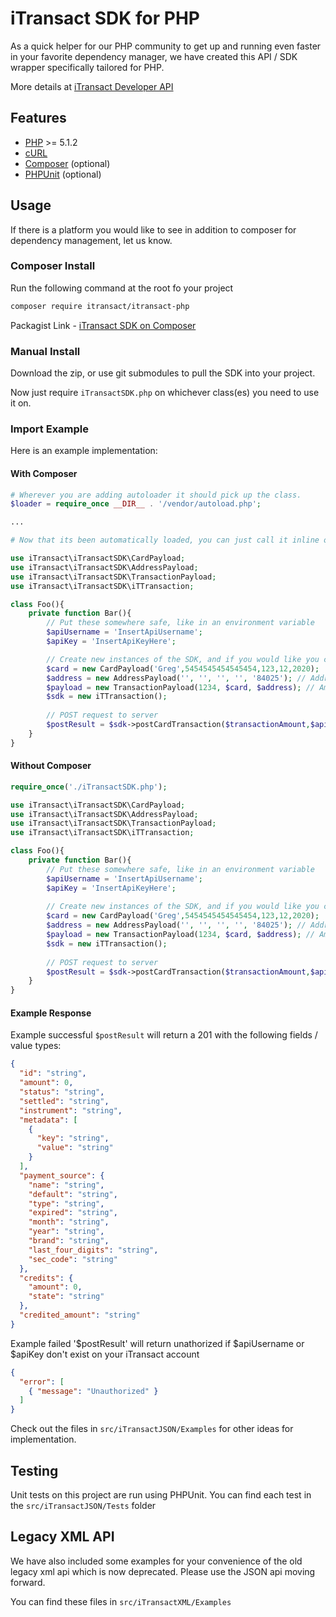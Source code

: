 # iTransact SDK for PHP

As a quick helper for our PHP community to get up and running even faster in your favorite dependency manager, we have created this API / SDK wrapper specifically tailored for PHP. 

More details at [iTransact Developer API](http://developers.itransact.com/api-reference/#operation/postTransactions)

## Features
- [PHP](http://php.net/downloads.php) >= 5.1.2
- [cURL](http://php.net/manual/en/function.curl-exec.php)
- [Composer](https://getcomposer.org/download/) (optional)
- [PHPUnit]() (optional)

## Usage 
If there is a platform you would like to see in addition to composer for dependency management, let us know.

### Composer Install
Run the following command at the root fo your project

```bash
composer require itransact/itransact-php
```

Packagist Link - [iTransact SDK on Composer](https://packagist.org/packages/itransact/itransact-php)


### Manual Install

Download the zip, or use git submodules to pull the SDK into your project. 

Now just require `iTransactSDK.php` on whichever class(es) you need to use it on. 


### Import Example

Here is an example implementation:

#### With Composer
```php
# Wherever you are adding autoloader it should pick up the class.
$loader = require_once __DIR__ . '/vendor/autoload.php';

...

# Now that its been automatically loaded, you can just call it inline or via use 

use iTransact\iTransactSDK\CardPayload;
use iTransact\iTransactSDK\AddressPayload;
use iTransact\iTransactSDK\TransactionPayload;
use iTransact\iTransactSDK\iTTransaction;

class Foo(){
    private function Bar(){                
        // Put these somewhere safe, like in an environment variable
        $apiUsername = 'InsertApiUsername';
        $apiKey = 'InsertApiKeyHere';

        // Create new instances of the SDK, and if you would like you can also use the payload.
        $card = new CardPayload('Greg',5454545454545454,123,12,2020);
        $address = new AddressPayload('', '', '', '', '84025'); // Address is optional unless you are using a Loopback / Sandbox / Demo account
        $payload = new TransactionPayload(1234, $card, $address); // Amount, CardPayload, AddressPayload 
        $sdk = new iTTransaction();
        
        // POST request to server
        $postResult = $sdk->postCardTransaction($transactionAmount,$apiUsername,$apiKey,$payload);
    }
}
```

#### Without Composer
```php
require_once('./iTransactSDK.php');

use iTransact\iTransactSDK\CardPayload;
use iTransact\iTransactSDK\AddressPayload;
use iTransact\iTransactSDK\TransactionPayload;
use iTransact\iTransactSDK\iTTransaction;

class Foo(){
    private function Bar(){               
        // Put these somewhere safe, like in an environment variable
        $apiUsername = 'InsertApiUsername';
        $apiKey = 'InsertApiKeyHere';
        
        // Create new instances of the SDK, and if you would like you can also use the payload.
        $card = new CardPayload('Greg',5454545454545454,123,12,2020);
        $address = new AddressPayload('', '', '', '', '84025'); // Address is optional unless you are using a Loopback / Sandbox / Demo account
        $payload = new TransactionPayload(1234, $card, $address); // Amount, CardPayload, AddressPayload 
        $sdk = new iTTransaction();
        
        // POST request to server
        $postResult = $sdk->postCardTransaction($transactionAmount,$apiUsername,$apiKey,$payload);
    }
}
```

#### Example Response
Example successful `$postResult` will return a 201 with the following fields / value types:
```json
{
  "id": "string",
  "amount": 0,
  "status": "string",
  "settled": "string",
  "instrument": "string",
  "metadata": [
    {
      "key": "string",
      "value": "string"
    }
  ],
  "payment_source": {
    "name": "string",
    "default": "string",
    "type": "string",
    "expired": "string",
    "month": "string",
    "year": "string",
    "brand": "string",
    "last_four_digits": "string",
    "sec_code": "string"
  },
  "credits": {
    "amount": 0,
    "state": "string"
  },
  "credited_amount": "string"
}
```

Example failed '$postResult' will return unathorized if $apiUsername or $apiKey don't exist on your iTransact account 
```json
{
  "error": [  
    { "message": "Unauthorized" }
  ]
}

```

Check out the files in `src/iTransactJSON/Examples` for other ideas for implementation.

## Testing

Unit tests on this project are run using PHPUnit. You can find each test in the `src/iTransactJSON/Tests` folder 

## Legacy XML API

We have also included some examples for your convenience of the old legacy xml api which is now deprecated. Please use the JSON api moving forward.

You can find these files in `src/iTransactXML/Examples`  